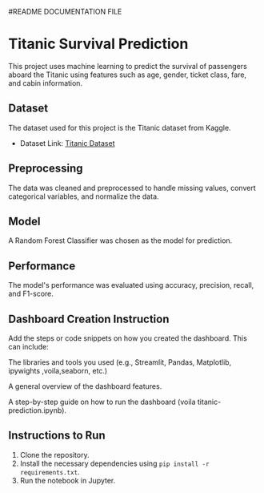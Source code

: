 #README DOCUMENTATION FILE
# Titanic Survival Prediction

This project uses machine learning to predict the survival of passengers aboard the Titanic using features such as age, gender, ticket class, fare, and cabin information.

## Dataset

The dataset used for this project is the Titanic dataset from Kaggle.

- Dataset Link: [Titanic Dataset](https://www.kaggle.com/c/titanic/data)

## Preprocessing

The data was cleaned and preprocessed to handle missing values, convert categorical variables, and normalize the data.

## Model

A Random Forest Classifier was chosen as the model for prediction.

## Performance

The model's performance was evaluated using accuracy, precision, recall, and F1-score.

## Dashboard Creation Instruction
Add the steps or code snippets on how you created the dashboard. This can include:

The libraries and tools you used (e.g., Streamlit, Pandas, Matplotlib, ipywights ,voila,seaborn, etc.)

A general overview of the dashboard features.

A step-by-step guide on how to run the dashboard (voila titanic-prediction.ipynb).

## Instructions to Run

1. Clone the repository.
2. Install the necessary dependencies using `pip install -r requirements.txt`.
3. Run the notebook in Jupyter.



 
